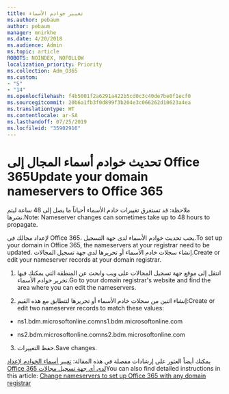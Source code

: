 ```yaml
---
title: تغيير خوادم الأسماء
ms.author: pebaum
author: pebaum
manager: mnirkhe
ms.date: 4/20/2018
ms.audience: Admin
ms.topic: article
ROBOTS: NOINDEX, NOFOLLOW
localization_priority: Priority
ms.collection: Adm_O365
ms.custom:
- "5"
- "14"
ms.openlocfilehash: f4b5001f2a6291a422b5cd0c3c40de7be0f1ecf0
ms.sourcegitcommit: 20b6a1fb3f0d899f3b204e3c066262d10623a4ea
ms.translationtype: HT
ms.contentlocale: ar-SA
ms.lasthandoff: 07/25/2019
ms.locfileid: "35902916"
---
```

# <a name="update-your-domain-nameservers-to-office-365"></a><span data-ttu-id="b0b4c-102">تحديث خوادم أسماء المجال إلى Office 365</span><span class="sxs-lookup"><span data-stu-id="b0b4c-102">Update your domain nameservers to Office 365</span></span>

<span data-ttu-id="b0b4c-103">ملاحظة: قد تستغرق تغييرات خادم الأسماء أحياناً ما يصل إلى 48 ساعة ليتم نشرها.</span><span class="sxs-lookup"><span data-stu-id="b0b4c-103">Note: Nameserver changes can sometimes take up to 48 hours to propagate.</span></span>
  
<span data-ttu-id="b0b4c-104">لإعداد مجالك في Office 365، يجب تحديث خوادم الأسماء لدى جهة التسجيل.</span><span class="sxs-lookup"><span data-stu-id="b0b4c-104">To set up your domain in Office 365, the nameservers at your registrar need to be updated.</span></span> <span data-ttu-id="b0b4c-105">إنشاء سجلات خادم الأسماء أو تحريرها لدى جهة تسجيل المجالات.</span><span class="sxs-lookup"><span data-stu-id="b0b4c-105">Create or edit your nameserver records at your domain registrar.</span></span>
  
1. <span data-ttu-id="b0b4c-106">انتقل إلى موقع جهة تسجيل المجالات على ويب وابحث عن المنطقة التي يمكنك فيها تحرير خوادم الأسماء.</span><span class="sxs-lookup"><span data-stu-id="b0b4c-106">Go to your domain registrar's website and find the area where you can edit the nameservers.</span></span>
  
2. <span data-ttu-id="b0b4c-107">إنشاء اثنين من سجلات خادم الأسماء أو تحريرها لتتطابق مع هذه القيم:</span><span class="sxs-lookup"><span data-stu-id="b0b4c-107">Create or edit two nameserver records to match these values:</span></span>

  - <span data-ttu-id="b0b4c-108">ns1.bdm.microsoftonline.com</span><span class="sxs-lookup"><span data-stu-id="b0b4c-108">ns1.bdm.microsoftonline.com</span></span>

  - <span data-ttu-id="b0b4c-109">ns2.bdm.microsoftonline.com</span><span class="sxs-lookup"><span data-stu-id="b0b4c-109">ns2.bdm.microsoftonline.com</span></span>

3. <span data-ttu-id="b0b4c-110">حفظ التغييرات.</span><span class="sxs-lookup"><span data-stu-id="b0b4c-110">Save changes.</span></span>

<span data-ttu-id="b0b4c-111">يمكنك أيضاً العثور على إرشادات مفصلة في هذه المقالة: [تغيير أسماء الخوادم لإعداد Office 365 لدى أي جهة تسجيل مجالات](https://support.office.com/article/Change-nameservers-at-any-domain-registrar-to-set-up-Office-365-a8b487a9-2a45-4581-9dc4-5d28a47010a2.aspx)</span><span class="sxs-lookup"><span data-stu-id="b0b4c-111">You can also find detailed instructions in this article: [Change nameservers to set up Office 365 with any domain registrar](https://support.office.com/article/Change-nameservers-at-any-domain-registrar-to-set-up-Office-365-a8b487a9-2a45-4581-9dc4-5d28a47010a2.aspx)</span></span>
  